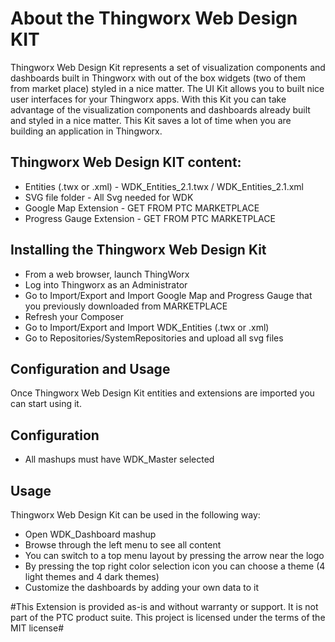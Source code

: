 # About the Thingworx Web Design KIT

Thingworx Web Design Kit represents a set of visualization components and dashboards built in Thingworx with out of the box widgets (two of them from market place) styled in a nice matter.
The UI Kit allows you to built nice user interfaces for your Thingworx apps.
With this Kit you can take advantage of the visualization components and dashboards already built and styled in a nice matter.
This Kit saves a lot of time when you are building an application in Thingworx.

## Thingworx Web Design KIT content:
 * Entities (.twx or .xml)  - WDK_Entities_2.1.twx / WDK_Entities_2.1.xml
 * SVG file folder			- All Svg needed for WDK
 * Google Map Extension		- GET FROM PTC MARKETPLACE
 * Progress Gauge Extension	- GET FROM PTC MARKETPLACE

## Installing the Thingworx Web Design Kit
 * From a web browser, launch ThingWorx
 * Log into Thingworx as an Administrator
 * Go to Import/Export and Import Google Map and Progress Gauge that you previously downloaded from MARKETPLACE
 * Refresh your Composer
 * Go to Import/Export and Import WDK_Entities (.twx or .xml)
 * Go to Repositories/SystemRepositories and upload all svg files

## Configuration and Usage

Once Thingworx Web Design Kit entities and extensions are imported you can start using it.

## Configuration

 * All mashups must have WDK_Master selected 

## Usage
Thingworx Web Design Kit can be used in the following way:
 * Open WDK_Dashboard mashup
 * Browse through the left menu to see all content
 * You can switch to a top menu layout by pressing the arrow near the logo
 * By pressing the top right color selection icon you can choose a theme (4 light themes and 4 dark themes)
 * Customize the dashboards by adding your own data to it

#This Extension is provided as-is and without warranty or support. It is not part of the PTC product suite. This project is licensed under the terms of the MIT license#
